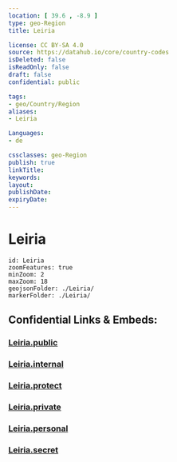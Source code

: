 ```yaml
---
location: [ 39.6 , -8.9 ] 
type: geo-Region
title: Leiria

license: CC BY-SA 4.0
source: https://datahub.io/core/country-codes
isDeleted: false
isReadOnly: false
draft: false
confidential: public

tags:
- geo/Country/Region
aliases:
- Leiria

Languages:
- de

cssclasses: geo-Region
publish: true
linkTitle: 
keywords: 
layout: 
publishDate: 
expiryDate: 
---
```


# Leiria

```leaflet
id: Leiria
zoomFeatures: true 
minZoom: 2 
maxZoom: 18
geojsonFolder: ./Leiria/
markerFolder: ./Leiria/
```


## Confidential Links & Embeds: 

### [Leiria.public](/_public/\Earth\Continent\Europe\Europe~South\Portugal\Districts~PortugalLeiria.public.md) 

### [Leiria.internal](/_internal/\Earth\Continent\Europe\Europe~South\Portugal\Districts~PortugalLeiria.internal.md) 

### [Leiria.protect](/_protect/\Earth\Continent\Europe\Europe~South\Portugal\Districts~PortugalLeiria.protect.md) 

### [Leiria.private](/_private/\Earth\Continent\Europe\Europe~South\Portugal\Districts~PortugalLeiria.private.md) 

### [Leiria.personal](/_personal/\Earth\Continent\Europe\Europe~South\Portugal\Districts~PortugalLeiria.personal.md) 

### [Leiria.secret](/_secret/\Earth\Continent\Europe\Europe~South\Portugal\Districts~PortugalLeiria.secret.md)

